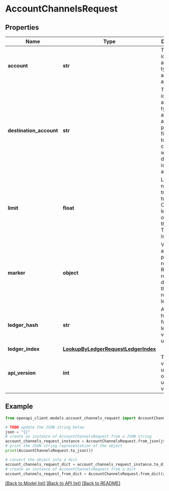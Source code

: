 # AccountChannelsRequest


## Properties

Name | Type | Description | Notes
------------ | ------------- | ------------- | -------------
**account** | **str** | The unique identifier of an account, typically the account&#39;s address. | 
**destination_account** | **str** | The unique identifier of an account, typically the account&#39;s address. If provided, filter results to payment channels whose destination is this account. | [optional] 
**limit** | **float** | Limit the number of transactions to retrieve. Cannot be less than 10 or more than 400. The default is 200. | [optional] 
**marker** | **object** | Value from a previous paginated response. Resume retrieving data where that response left off. | [optional] 
**ledger_hash** | **str** | A 20-byte hex string for the ledger version to use. | [optional] 
**ledger_index** | [**LookupByLedgerRequestLedgerIndex**](LookupByLedgerRequestLedgerIndex.md) |  | [optional] 
**api_version** | **int** | The API version to use. If omitted, uses version 1. | [optional] 

## Example

```python
from openapi_client.models.account_channels_request import AccountChannelsRequest

# TODO update the JSON string below
json = "{}"
# create an instance of AccountChannelsRequest from a JSON string
account_channels_request_instance = AccountChannelsRequest.from_json(json)
# print the JSON string representation of the object
print(AccountChannelsRequest.to_json())

# convert the object into a dict
account_channels_request_dict = account_channels_request_instance.to_dict()
# create an instance of AccountChannelsRequest from a dict
account_channels_request_from_dict = AccountChannelsRequest.from_dict(account_channels_request_dict)
```
[[Back to Model list]](../README.md#documentation-for-models) [[Back to API list]](../README.md#documentation-for-api-endpoints) [[Back to README]](../README.md)


